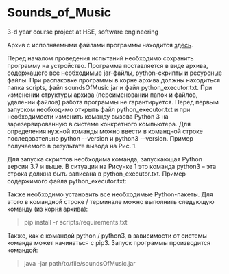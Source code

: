 # Sounds_of_Music
3-d year course project at HSE, software engineering 

Архив с исполняемыми файлами программы находится [здесь](https://drive.google.com/drive/folders/1dE99AqbE7pVT-yLe5rgZQLC494J8AP7o?usp=sharing).

Перед началом проведения испытаний необходимо сохранить программу на устройство. Программа поставляется в виде архива, содержащего все необходимые jar-файлы, python-скрипты и ресурсные файлы. При распаковке программы в корне архива должны находиться папка scripts, файл soundsOfMusic.jar и файл python_executor.txt. При изменении структуры архива (переименовании папок и файлов, удалении файлов) работа программы не гарантируется. 
Перед первым запуском необходимо открыть файл python_executor.txt и при необходимости изменить команду вызова Python 3 на зарезервированную в системе конкретного компьютера. Для определения нужной команды можно ввести в командной строке последовательно python --version и python3 --version. Пример получаемого в результате вывода на Рис. 1.

Для запуска скриптов необходима команда, запускающая Python версии 3.7 и выше. В ситуации на Рисунке 1 это команда python3 – эта строка должна быть записана в python_executor.txt. Пример содержимого файла python_executor.txt:
 
Также необходимо установить все необходимые Python-пакеты. Для этого в командной строке / терминале можно выполнить следующую команду (из корня архива):
> pip install -r scripts/requirements.txt

Также, как с командой python / python3, в зависимости от системы команда может начинаться с pip3.
Запуск программы производится командой:

> java -jar path/to/file/soundsOfMusic.jar
